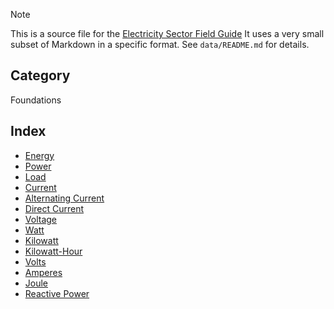> [!NOTE] 
> This is a source file for the [Electricity Sector Field Guide](https://grahamlea.github.io/Electricity-Sector-Field-Guide/)
> It uses a very small subset of Markdown in a specific format.
> See `data/README.md` for details.

## Category
Foundations

## Index
- [Energy](Energy.md)
- [Power](Power.md)
- [Load](Load.md)
- [Current](Current.md)
- [Alternating Current](Alternating_Current.md)
- [Direct Current](Direct_Current.md)
- [Voltage](Voltage.md)
- [Watt](Watt.md)
- [Kilowatt](Kilowatt.md)
- [Kilowatt-Hour](Kilowatt-Hour.md)
- [Volts](Volts.md)
- [Amperes](Amperes.md)
- [Joule](Joule.md)
- [Reactive Power](Reactive_Power.md)
